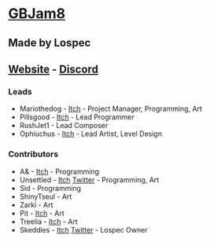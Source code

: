 # [GBJam8](https://itch.io/jam/gbjam-8)
## Made by Lospec
## [Website](https://lospec.com) - [Discord](https://lospec.com/discord)

### Leads
- Mariothedog - [Itch](https://mariothedog.itch.io) - Project Manager, Programming, Art
- Pillsgood - [Itch](https://itch.io/profile/pillsgood) - Lead Programmer
- RushJet1 - Lead Composer
- Ophiuchus - [Itch](https://ophi-chus.itch.io) - Lead Artist, Level Design

### Contributors
- A& - [Itch](https://itch.io/profile/imacedia) - Programming
- Unsettled - [Itch](https://unsettled.itch.io) [Twitter](https://twitter.com/_unsettled_) - Programming, Art
- Sid - Programming
- ShinyTseul - Art
- Zarki - Art
- Pit - [Itch](https://itch.io/profile/pixeltea-studio) - Art
- Treelia - [Itch](https://shinytseul.itch.io) - Art
- Skeddles - [Itch](https://skeddles.itch.io) [Twitter](https://twitter.com/skeddles) - Lospec Owner
